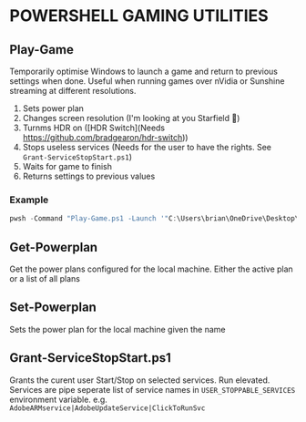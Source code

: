 # POWERSHELL GAMING UTILITIES

## Play-Game
Temporarily optimise Windows to launch a game and return to previous settings when done. Useful when running games over nVidia or Sunshine streaming at different resolutions.

1. Sets power plan
2. Changes screen resolution (I'm looking at you Starfield 👀)
3. Turnms HDR on ([HDR Switch](Needs https://github.com/bradgearon/hdr-switch))
3. Stops useless services (Needs for the user to have the rights. See `Grant-ServiceStopStart.ps1`)
4. Waits for game to finish
5. Returns settings to previous values

### Example
```powershell
pwsh -Command "Play-Game.ps1 -Launch '"C:\Users\brian\OneDrive\Desktop\Starfield.lnk"' -Name 'Starfield' -Plan 'GameTurbo (High Performance)' -Wait 10 -Width 1920 -Height 1080 -HDR -Trace - StopServices"
```

## Get-Powerplan
Get the power plans configured for the local machine. Either the active  plan or a list of all plans

## Set-Powerplan
Sets the power plan for the local machine given the name

## Grant-ServiceStopStart.ps1
Grants the curent user Start/Stop on selected services. Run elevated. Services are pipe seperate list of service names in `USER_STOPPABLE_SERVICES` environment variable. e.g. `AdobeARMservice|AdobeUpdateService|ClickToRunSvc`